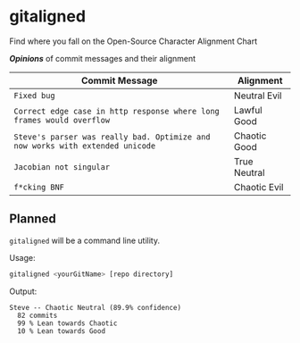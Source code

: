 # gitaligned
Find where you fall on the Open-Source Character Alignment Chart


***Opinions*** of commit messages and their alignment

| Commit Message | Alignment |
|---|---|
| `Fixed bug`  |   Neutral Evil  |
|`Correct edge case in http response where long frames would overflow` | Lawful Good |
| `Steve's parser was really bad. Optimize and now works with extended unicode` | Chaotic Good |
| `Jacobian not singular` | True Neutral |
| `f*cking BNF` | Chaotic Evil |

## Planned

`gitaligned` will be a command line utility.

Usage:
```bash
gitaligned <yourGitName> [repo directory]
```

Output:
```
Steve -- Chaotic Neutral (89.9% confidence)
  82 commits
  99 % Lean towards Chaotic
  10 % Lean towards Good
```
